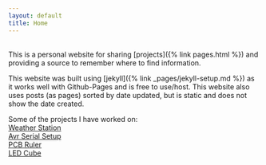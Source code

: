```yaml
---
layout: default
title: Home
---
```

<br>
This is a personal website for sharing [projects]({% link pages.html %}) and providing a
source to remember where to find information.

This website was built using [jekyll]({% link _pages/jekyll-setup.md %}) as it works well
with Github-Pages and is free to use/host. This website also uses posts (as pages) sorted
by date updated, but is static and does not show the date created.

Some of the projects I have worked on:<br />
[Weather Station](https://github.com/mwyoung/Weather-Station)<br />
[Avr Serial Setup](https://github.com/mwyoung/avr-serial-test)<br />
[PCB Ruler](https://github.com/mwyoung/Adafruit-PCB-Ruler)<br />
[LED Cube](https://github.com/mwyoung/LED-Cube)<br />
